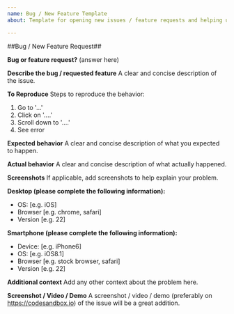 ```yaml
---
name: Bug / New Feature Template
about: Template for opening new issues / feature requests and helping us improve

---
```


##Bug / New Feature Request##

**Bug or feature request?**
(answer here)
<!--
When raising a feature request please be sure to have a search
through other open & closed issues tagged with 'new feature'
-->

**Describe the bug / requested feature**
A clear and concise description of the issue.

**To Reproduce**
Steps to reproduce the behavior:
1. Go to '...'
2. Click on '....'
3. Scroll down to '....'
4. See error

**Expected behavior**
A clear and concise description of what you expected to happen.

**Actual behavior**
A clear and concise description of what actually happened.

**Screenshots**
If applicable, add screenshots to help explain your problem.

**Desktop (please complete the following information):**
 - OS: [e.g. iOS]
 - Browser [e.g. chrome, safari]
 - Version [e.g. 22]

**Smartphone (please complete the following information):**
 - Device: [e.g. iPhone6]
 - OS: [e.g. iOS8.1]
 - Browser [e.g. stock browser, safari]
 - Version [e.g. 22]

**Additional context**
Add any other context about the problem here.

**Screenshot / Video / Demo**
A screenshot / video / demo (preferably on https://codesandbox.io) of the issue will be a great addition.
